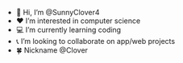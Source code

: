 - 👋 Hi, I’m @SunnyClover4
- ❤️ I’m interested in computer science
- 💻 I’m currently learning coding
- 📞 I’m looking to collaborate on app/web projects
- 🍀  Nickname @Clover

<!---
SunnyClover4/SunnyClover4 is a ✨ special ✨ repository because its `README.md` (this file) appears on your GitHub profile.
You can click the Preview link to take a look at your changes.
--->
